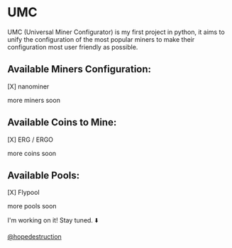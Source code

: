 # UMC

UMC (Universal Miner Configurator) is my first project in python, it aims to unify the configuration of the most popular miners to make their configuration most user friendly as possible.

## Available Miners Configuration:

[X] nanominer

more miners soon




## Available Coins to Mine:

[X] ERG / ERGO

more coins soon




## Available Pools:

[X] Flypool

more pools soon


I'm working on it! Stay tuned. ⬇️

[@hopedestruction](https://twitter.com/hopedestruction)
